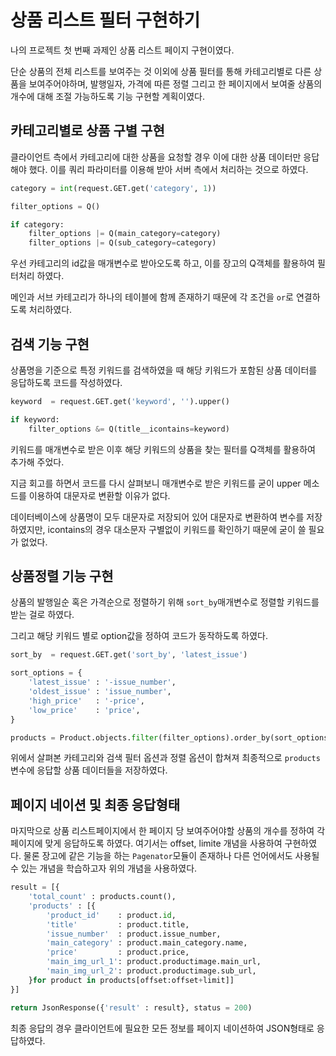 # 상품 리스트 필터 구현하기

나의 프로젝트 첫 번째 과제인 상품 리스트 페이지 구현이였다.

단순 상품의 전체 리스트를 보여주는 것 이외에 상품 필터를 통해 카테고리별로 다른 상품을 보여주어야하며, 발행일자, 가격에 따른 정렬 그리고 한 페이지에서 보여줄 상품의 개수에 대해 조절 가능하도록 기능 구현할 계획이였다.

## 카테고리별로 상품 구별 구현

클라이언트 측에서 카테고리에 대한 상품을 요청할 경우 이에 대한 상품 데이터만 응답해야 했다. 이를 쿼리 파라미터를 이용해 받아 서버 측에서 처리하는 것으로 하였다.

```python
category = int(request.GET.get('category', 1))

filter_options = Q()

if category:
    filter_options |= Q(main_category=category)
    filter_options |= Q(sub_category=category)
```

우선 카테고리의 id값을 매개변수로 받아오도록 하고, 이를 장고의 Q객체를 활용하여 필터처리 하였다.

메인과 서브 카테고리가 하나의 테이블에 함께 존재하기 때문에 각 조건을 `or`로 연결하도록 처리하였다.

## 검색 기능 구현

상품명을 기준으로 특정 키워드를 검색하였을 때 해당 키워드가 포함된 상품 데이터를 응답하도록 코드를 작성하였다.

```python
keyword  = request.GET.get('keyword', '').upper()

if keyword:
    filter_options &= Q(title__icontains=keyword)
```

키워드를 매개변수로 받은 이후 해당 키워드의 상품을 찾는 필터를 Q객체를 활용하여 추가해 주었다.

지금 회고를 하면서 코드를 다시 살펴보니 매개변수로 받은 키워드를 굳이 upper 메소드를 이용하여 대문자로 변환할 이유가 없다.

데이터베이스에 상품명이 모두 대문자로 저장되어 있어 대문자로 변환하여 변수를 저장하였지만, icontains의 경우 대소문자 구별없이 키워드를 확인하기 때문에 굳이 쓸 필요가 없었다.

## 상품정렬 기능 구현

상품의 발행일순 혹은 가격순으로 정렬하기 위해 `sort_by`매개변수로 정렬할 키워드를 받는 걸로 하였다.

그리고 해당 키워드 별로 option값을 정하여 코드가 동작하도록 하였다.

```python
sort_by  = request.GET.get('sort_by', 'latest_issue')

sort_options = {
    'latest_issue' : '-issue_number',
    'oldest_issue' : 'issue_number',
    'high_price'   : '-price',
    'low_price'    : 'price',
}

products = Product.objects.filter(filter_options).order_by(sort_options[sort_by])
```

위에서 살펴본 카테고리와 검색 필터 옵션과 정렬 옵션이 합쳐져 최종적으로 `products`변수에 응답할 상품 데이터들을 저장하였다.

## 페이지 네이션 및 최종 응답형태

마지막으로 상품 리스트페이지에서 한 페이지 당 보여주어야할 상품의 개수를 정하여 각 페이지에 맞게 응답하도록 하였다. 여기서는 offset, limite 개념을 사용하여 구현하였다. 물론 장고에 같은 기능을 하는 `Pagenator`모듈이 존재하나 다른 언어에서도 사용될 수 있는 개념을 학습하고자 위의 개념을 사용하였다.

```python
result = [{
    'total_count' : products.count(),
    'products' : [{
        'product_id'    : product.id,
        'title'         : product.title,
        'issue_number'  : product.issue_number,
        'main_category' : product.main_category.name,
        'price'         : product.price,
        'main_img_url_1': product.productimage.main_url,
        'main_img_url_2': product.productimage.sub_url,
    }for product in products[offset:offset+limit]]
}]

return JsonResponse({'result' : result}, status = 200)
```

최종 응답의 경우 클라이언트에 필요한 모든 정보를 페이지 네이션하여 JSON형태로 응답하였다.
